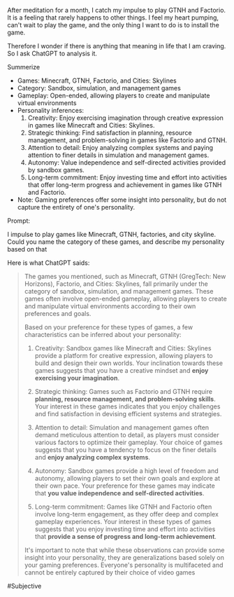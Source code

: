 
After meditation for a month, I catch my impulse to play GTNH and Factorio. It is a feeling that rarely happens to other things. I feel my heart pumping, can't wait to play the game, and the only thing I want to do is to install the game. 

Therefore I wonder if there is anything that meaning in life that I am craving. So I ask ChatGPT to analysis it.

Summerize
- Games: Minecraft, GTNH, Factorio, and Cities: Skylines
- Category: Sandbox, simulation, and management games
- Gameplay: Open-ended, allowing players to create and manipulate virtual environments
- Personality inferences:
  1. Creativity: Enjoy exercising imagination through creative expression in games like Minecraft and Cities: Skylines.
  2. Strategic thinking: Find satisfaction in planning, resource management, and problem-solving in games like Factorio and GTNH.
  3. Attention to detail: Enjoy analyzing complex systems and paying attention to finer details in simulation and management games.
  4. Autonomy: Value independence and self-directed activities provided by sandbox games.
  5. Long-term commitment: Enjoy investing time and effort into activities that offer long-term progress and achievement in games like GTNH and Factorio.
- Note: Gaming preferences offer some insight into personality, but do not capture the entirety of one's personality.

Prompt: 

I impulse to play games like Minecraft, GTNH, factories, and city skyline. Could you name the category of these games, and describe my personality based on that

Here is what ChatGPT saids:
> 
> The games you mentioned, such as Minecraft, GTNH (GregTech: New Horizons), Factorio, and Cities: Skylines, fall primarily under the category of sandbox, simulation, and management games. These games often involve open-ended gameplay, allowing players to create and manipulate virtual environments according to their own preferences and goals.
> 
> Based on your preference for these types of games, a few characteristics can be inferred about your personality:
> 
> 1. Creativity: Sandbox games like Minecraft and Cities: Skylines provide a platform for creative expression, allowing players to build and design their own worlds. Your inclination towards these games suggests that you have a creative mindset and **enjoy exercising your imagination**.
> 
> 2. Strategic thinking: Games such as Factorio and GTNH require **planning, resource management, and problem-solving skills**. Your interest in these games indicates that you enjoy challenges and find satisfaction in devising efficient systems and strategies.
> 
> 3. Attention to detail: Simulation and management games often demand meticulous attention to detail, as players must consider various factors to optimize their gameplay. Your choice of games suggests that you have a tendency to focus on the finer details and **enjoy analyzing complex systems**.
> 
> 4. Autonomy: Sandbox games provide a high level of freedom and autonomy, allowing players to set their own goals and explore at their own pace. Your preference for these games may indicate that **you value independence and self-directed activities**.
> 
> 5. Long-term commitment: Games like GTNH and Factorio often involve long-term engagement, as they offer deep and complex gameplay experiences. Your interest in these types of games suggests that you enjoy investing time and effort into activities that **provide a sense of progress and long-term achievement**.
> 
> It's important to note that while these observations can provide some insight into your personality, they are generalizations based solely on your gaming preferences. Everyone's personality is multifaceted and cannot be entirely captured by their choice of video games



#Subjective 